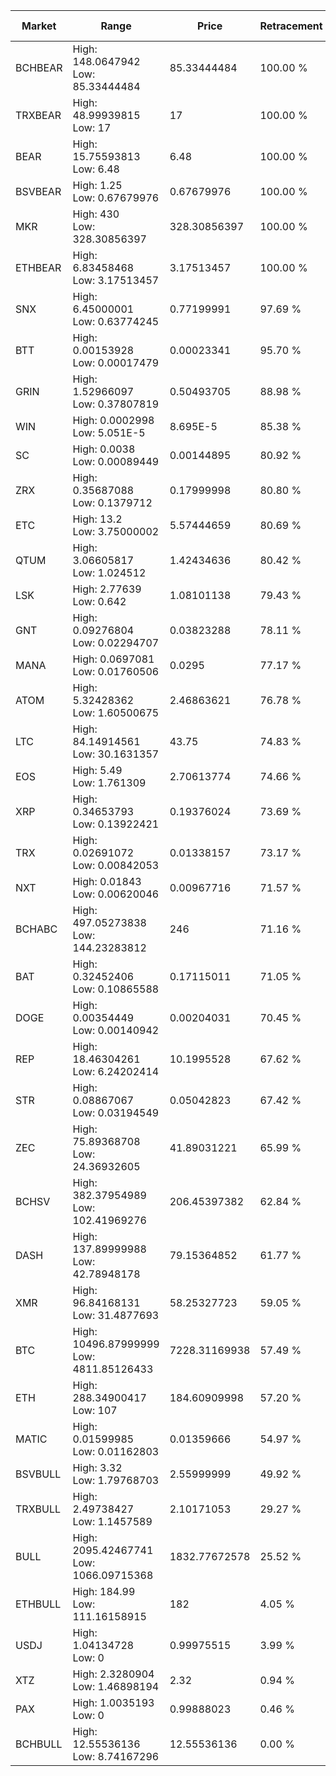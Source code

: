 | Market | Range | Price| Retracement | Doubles to 50% |
| --- | --- | --- | --- | --- |
| BCHBEAR | High: 148.0647942<br />Low: 85.33444484 | 85.33444484 | 100.00 % | 1.37 |
| TRXBEAR | High: 48.99939815<br />Low: 17 | 17 | 100.00 % | 1.94 |
| BEAR | High: 15.75593813<br />Low: 6.48 | 6.48 | 100.00 % | 1.72 |
| BSVBEAR | High: 1.25<br />Low: 0.67679976 | 0.67679976 | 100.00 % | 1.42 |
| MKR | High: 430<br />Low: 328.30856397 | 328.30856397 | 100.00 % | 1.15 |
| ETHBEAR | High: 6.83458468<br />Low: 3.17513457 | 3.17513457 | 100.00 % | 1.58 |
| SNX | High: 6.45000001<br />Low: 0.63774245 | 0.77199991 | 97.69 % | 4.59 |
| BTT | High: 0.00153928<br />Low: 0.00017479 | 0.00023341 | 95.70 % | 3.67 |
| GRIN | High: 1.52966097<br />Low: 0.37807819 | 0.50493705 | 88.98 % | 1.89 |
| WIN | High: 0.0002998<br />Low: 5.051E-5 | 8.695E-5 | 85.38 % | 2.01 |
| SC | High: 0.0038<br />Low: 0.00089449 | 0.00144895 | 80.92 % | 1.62 |
| ZRX | High: 0.35687088<br />Low: 0.1379712 | 0.17999998 | 80.80 % | 1.37 |
| ETC | High: 13.2<br />Low: 3.75000002 | 5.57444659 | 80.69 % | 1.52 |
| QTUM | High: 3.06605817<br />Low: 1.024512 | 1.42434636 | 80.42 % | 1.44 |
| LSK | High: 2.77639<br />Low: 0.642 | 1.08101138 | 79.43 % | 1.58 |
| GNT | High: 0.09276804<br />Low: 0.02294707 | 0.03823288 | 78.11 % | 1.51 |
| MANA | High: 0.0697081<br />Low: 0.01760506 | 0.0295 | 77.17 % | 1.48 |
| ATOM | High: 5.32428362<br />Low: 1.60500675 | 2.46863621 | 76.78 % | 1.40 |
| LTC | High: 84.14914561<br />Low: 30.1631357 | 43.75 | 74.83 % | 1.31 |
| EOS | High: 5.49<br />Low: 1.761309 | 2.70613774 | 74.66 % | 1.34 |
| XRP | High: 0.34653793<br />Low: 0.13922421 | 0.19376024 | 73.69 % | 1.25 |
| TRX | High: 0.02691072<br />Low: 0.00842053 | 0.01338157 | 73.17 % | 1.32 |
| NXT | High: 0.01843<br />Low: 0.00620046 | 0.00967716 | 71.57 % | 1.27 |
| BCHABC | High: 497.05273838<br />Low: 144.23283812 | 246 | 71.16 % | 1.30 |
| BAT | High: 0.32452406<br />Low: 0.10865588 | 0.17115011 | 71.05 % | 1.27 |
| DOGE | High: 0.00354449<br />Low: 0.00140942 | 0.00204031 | 70.45 % | 1.21 |
| REP | High: 18.46304261<br />Low: 6.24202414 | 10.1995528 | 67.62 % | 1.21 |
| STR | High: 0.08867067<br />Low: 0.03194549 | 0.05042823 | 67.42 % | 1.20 |
| ZEC | High: 75.89368708<br />Low: 24.36932605 | 41.89031221 | 65.99 % | 1.20 |
| BCHSV | High: 382.37954989<br />Low: 102.41969276 | 206.45397382 | 62.84 % | 1.17 |
| DASH | High: 137.89999988<br />Low: 42.78948178 | 79.15364852 | 61.77 % | 1.14 |
| XMR | High: 96.84168131<br />Low: 31.4877693 | 58.25327723 | 59.05 % | 1.10 |
| BTC | High: 10496.87999999<br />Low: 4811.85126433 | 7228.31169938 | 57.49 % | 1.06 |
| ETH | High: 288.34900417<br />Low: 107 | 184.60909998 | 57.20 % | 1.07 |
| MATIC | High: 0.01599985<br />Low: 0.01162803 | 0.01359666 | 54.97 % | 1.02 |
| BSVBULL | High: 3.32<br />Low: 1.79768703 | 2.55999999 | 49.92 % | 0.00 |
| TRXBULL | High: 2.49738427<br />Low: 1.1457589 | 2.10171053 | 29.27 % | 0.00 |
| BULL | High: 2095.42467741<br />Low: 1066.09715368 | 1832.77672578 | 25.52 % | 0.00 |
| ETHBULL | High: 184.99<br />Low: 111.16158915 | 182 | 4.05 % | 0.00 |
| USDJ | High: 1.04134728<br />Low: 0 | 0.99975515 | 3.99 % | 0.00 |
| XTZ | High: 2.3280904<br />Low: 1.46898194 | 2.32 | 0.94 % | 0.00 |
| PAX | High: 1.0035193<br />Low: 0 | 0.99888023 | 0.46 % | 0.00 |
| BCHBULL | High: 12.55536136<br />Low: 8.74167296 | 12.55536136 | 0.00 % | 0.00 |
